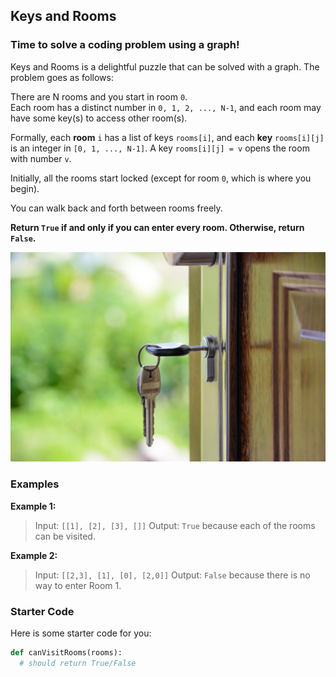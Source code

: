 <!--title={Keys and Rooms Problem}-->

<!--badges={Algorithms:15,Python:5}-->

<!--concepts={useOfGraphs, realLifeApplication, adjacencyList, depthFirstSearch}-->

## Keys and Rooms
### Time to solve a coding problem using a graph!

Keys and Rooms is a delightful puzzle that can be solved with a graph. The problem goes as follows:

There are N rooms and you start in room ```0```.  
Each room has a distinct number in ```0, 1, 2, ..., N-1```, and each room may have some key(s) to access other room(s). 

Formally, each **room** ```i``` has a list of keys ```rooms[i]```, and each **key** ```rooms[i][j]``` is an integer in ```[0, 1, ..., N-1]```.  A key ```rooms[i][j] = v``` opens the room with number ```v```.

Initially, all the rooms start locked (except for room ```0```, which is where you begin). 

You can walk back and forth between rooms freely.

**Return ```True``` if and only if you can enter every room. Otherwise, return ```False```.**

![img](../images/lockedroom.jpeg)

### Examples
**Example 1:**
> Input: ```[[1], [2], [3], []]```
> Output: ```True``` because each of the rooms can be visited.

**Example 2:**
> Input: ```[[2,3], [1], [0], [2,0]]```
> Output: ```False``` because there is no way to enter Room 1.

### Starter Code
Here is some starter code for you:
```python
def canVisitRooms(rooms):
  # should return True/False
  
```

